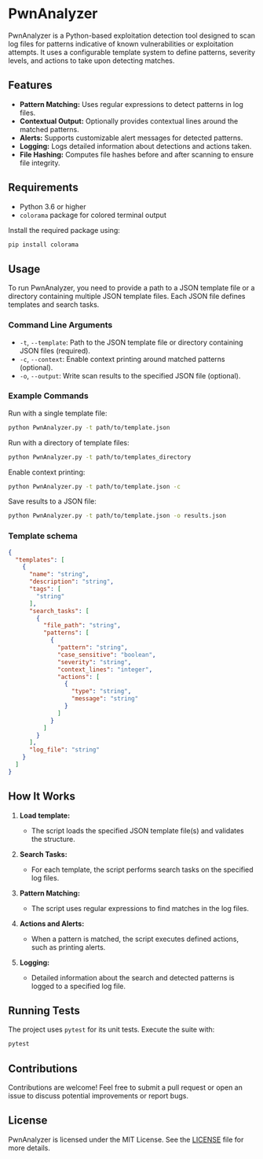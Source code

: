 # PwnAnalyzer

PwnAnalyzer is a Python-based exploitation detection tool designed to scan log files for patterns indicative of known vulnerabilities or exploitation attempts. It uses a configurable template system to define patterns, severity levels, and actions to take upon detecting matches.

## Features

- **Pattern Matching:** Uses regular expressions to detect patterns in log files.
- **Contextual Output:** Optionally provides contextual lines around the matched patterns.
- **Alerts:** Supports customizable alert messages for detected patterns.
- **Logging:** Logs detailed information about detections and actions taken.
- **File Hashing:** Computes file hashes before and after scanning to ensure file integrity.

## Requirements

- Python 3.6 or higher
- `colorama` package for colored terminal output

Install the required package using:

```bash
pip install colorama
```

## Usage

To run PwnAnalyzer, you need to provide a path to a JSON template file or a directory containing multiple JSON template files. Each JSON file defines templates and search tasks.

### Command Line Arguments

- `-t`, `--template`: Path to the JSON template file or directory containing JSON files (required).
- `-c`, `--context`: Enable context printing around matched patterns (optional).
- `-o`, `--output`: Write scan results to the specified JSON file (optional).

### Example Commands

Run with a single template file:

```bash
python PwnAnalyzer.py -t path/to/template.json
```

Run with a directory of template files:

```bash
python PwnAnalyzer.py -t path/to/templates_directory
```

Enable context printing:

```bash
python PwnAnalyzer.py -t path/to/template.json -c
```

Save results to a JSON file:

```bash
python PwnAnalyzer.py -t path/to/template.json -o results.json
```

### Template schema

```json
{
  "templates": [
    {
      "name": "string",
      "description": "string",
      "tags": [
        "string"
      ],
      "search_tasks": [
        {
          "file_path": "string",
          "patterns": [
            {
              "pattern": "string",
              "case_sensitive": "boolean",
              "severity": "string",
              "context_lines": "integer",
              "actions": [
                {
                  "type": "string",
                  "message": "string"
                }
              ]
            }
          ]
        }
      ],
      "log_file": "string"
    }
  ]
}

```

## How It Works

1. **Load template:**
   - The script loads the specified JSON template file(s) and validates the structure.

2. **Search Tasks:**
   - For each template, the script performs search tasks on the specified log files.

3. **Pattern Matching:**
   - The script uses regular expressions to find matches in the log files.

4. **Actions and Alerts:**
   - When a pattern is matched, the script executes defined actions, such as printing alerts.

5. **Logging:**
   - Detailed information about the search and detected patterns is logged to a specified log file.

## Running Tests

The project uses `pytest` for its unit tests. Execute the suite with:

```bash
pytest
```

## Contributions

Contributions are welcome! Feel free to submit a pull request or open an issue to discuss potential improvements or report bugs.

## License

PwnAnalyzer is licensed under the MIT License. See the [LICENSE](LICENSE) file for more details.
